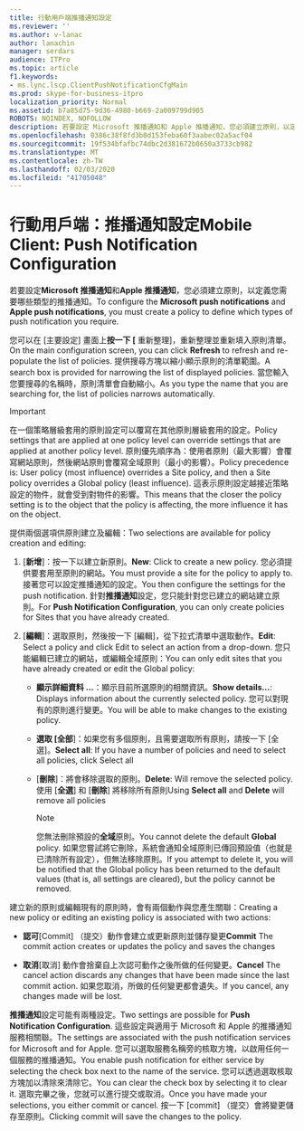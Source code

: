 ```yaml
---
title: 行動用戶端推播通知設定
ms.reviewer: ''
ms.author: v-lanac
author: lanachin
manager: serdars
audience: ITPro
ms.topic: article
f1.keywords:
- ms.lync.lscp.ClientPushNotificationCfgMain
ms.prod: skype-for-business-itpro
localization_priority: Normal
ms.assetid: b7a85d75-9d36-4980-b669-2a009799d905
ROBOTS: NOINDEX, NOFOLLOW
description: 若要設定 Microsoft 推播通知和 Apple 推播通知，您必須建立原則，以定義您需要哪些類型的推播通知。
ms.openlocfilehash: 0386c38f8fd3b0d153feba60f3aabec02a5acf04
ms.sourcegitcommit: 19f534bfafbc74dbc2d381672b0650a3733cb982
ms.translationtype: MT
ms.contentlocale: zh-TW
ms.lasthandoff: 02/03/2020
ms.locfileid: "41705048"
---
```

# <a name="mobile-client-push-notification-configuration"></a><span data-ttu-id="a2fe9-103">行動用戶端：推播通知設定</span><span class="sxs-lookup"><span data-stu-id="a2fe9-103">Mobile Client: Push Notification Configuration</span></span>
 
<span data-ttu-id="a2fe9-104">若要設定**Microsoft 推播通知**和**Apple 推播通知**，您必須建立原則，以定義您需要哪些類型的推播通知。</span><span class="sxs-lookup"><span data-stu-id="a2fe9-104">To configure the **Microsoft push notifications** and **Apple push notifications**, you must create a policy to define which types of push notification you require.</span></span>
  
<span data-ttu-id="a2fe9-105">您可以在 [主要設定] 畫面上**按一下 [** 重新整理]，重新整理並重新填入原則清單。</span><span class="sxs-lookup"><span data-stu-id="a2fe9-105">On the main configuration screen, you can click **Refresh** to refresh and re-populate the list of policies.</span></span> <span data-ttu-id="a2fe9-106">提供搜尋方塊以縮小顯示原則的清單範圍。</span><span class="sxs-lookup"><span data-stu-id="a2fe9-106">A search box is provided for narrowing the list of displayed policies.</span></span> <span data-ttu-id="a2fe9-107">當您輸入您要搜尋的名稱時，原則清單會自動縮小。</span><span class="sxs-lookup"><span data-stu-id="a2fe9-107">As you type the name that you are searching for, the list of policies narrows automatically.</span></span>
  
> [!IMPORTANT]
> <span data-ttu-id="a2fe9-108">在一個策略層級套用的原則設定可以覆寫在其他原則層級套用的設定。</span><span class="sxs-lookup"><span data-stu-id="a2fe9-108">Policy settings that are applied at one policy level can override settings that are applied at another policy level.</span></span> <span data-ttu-id="a2fe9-109">原則優先順序為：使用者原則（最大影響）會覆寫網站原則，然後網站原則會覆寫全域原則（最小的影響）。</span><span class="sxs-lookup"><span data-stu-id="a2fe9-109">Policy precedence is: User policy (most influence) overrides a Site policy, and then a Site policy overrides a Global policy (least influence).</span></span> <span data-ttu-id="a2fe9-110">這表示原則設定越接近策略設定的物件，就會受到對物件的影響。</span><span class="sxs-lookup"><span data-stu-id="a2fe9-110">This means that the closer the policy setting is to the object that the policy is affecting, the more influence it has on the object.</span></span> 
  
<span data-ttu-id="a2fe9-111">提供兩個選項供原則建立及編輯：</span><span class="sxs-lookup"><span data-stu-id="a2fe9-111">Two selections are available for policy creation and editing:</span></span>
  
1. <span data-ttu-id="a2fe9-112">[**新增**]：按一下以建立新原則。</span><span class="sxs-lookup"><span data-stu-id="a2fe9-112">**New**: Click to create a new policy.</span></span> <span data-ttu-id="a2fe9-113">您必須提供要套用至原則的網站。</span><span class="sxs-lookup"><span data-stu-id="a2fe9-113">You must provide a site for the policy to apply to.</span></span> <span data-ttu-id="a2fe9-114">接著您可以設定推播通知的設定。</span><span class="sxs-lookup"><span data-stu-id="a2fe9-114">You then configure the settings for the push notification.</span></span> <span data-ttu-id="a2fe9-115">針對**推播通知**設定，您只能針對您已建立的網站建立原則。</span><span class="sxs-lookup"><span data-stu-id="a2fe9-115">For **Push Notification Configuration**, you can only create policies for Sites that you have already created.</span></span>
    
2. <span data-ttu-id="a2fe9-116">[**編輯**]：選取原則，然後按一下 [編輯]，從下拉式清單中選取動作。</span><span class="sxs-lookup"><span data-stu-id="a2fe9-116">**Edit**: Select a policy and click Edit to select an action from a drop-down.</span></span> <span data-ttu-id="a2fe9-117">您只能編輯已建立的網站，或編輯全域原則：</span><span class="sxs-lookup"><span data-stu-id="a2fe9-117">You can only edit sites that you have already created or edit the Global policy:</span></span>
    
   - <span data-ttu-id="a2fe9-118">**顯示詳細資料 ...**：顯示目前所選原則的相關資訊。</span><span class="sxs-lookup"><span data-stu-id="a2fe9-118">**Show details…**: Displays information about the currently selected policy.</span></span> <span data-ttu-id="a2fe9-119">您可以對現有的原則進行變更。</span><span class="sxs-lookup"><span data-stu-id="a2fe9-119">You will be able to make changes to the existing policy.</span></span>
    
   - <span data-ttu-id="a2fe9-120">**選取 [全部**]：如果您有多個原則，且需要選取所有原則，請按一下 [全選]。</span><span class="sxs-lookup"><span data-stu-id="a2fe9-120">**Select all**: If you have a number of policies and need to select all policies, click Select all</span></span>
    
   - <span data-ttu-id="a2fe9-121">[**刪除**]：將會移除選取的原則。</span><span class="sxs-lookup"><span data-stu-id="a2fe9-121">**Delete**: Will remove the selected policy.</span></span> <span data-ttu-id="a2fe9-122">使用 [**全選**] 和 [**刪除**] 將移除所有原則</span><span class="sxs-lookup"><span data-stu-id="a2fe9-122">Using **Select all** and **Delete** will remove all policies</span></span>
    
     > [!NOTE]
     > <span data-ttu-id="a2fe9-123">您無法刪除預設的**全域**原則。</span><span class="sxs-lookup"><span data-stu-id="a2fe9-123">You cannot delete the default **Global** policy.</span></span> <span data-ttu-id="a2fe9-124">如果您嘗試將它刪除，系統會通知全域原則已傳回預設值（也就是已清除所有設定），但無法移除原則。</span><span class="sxs-lookup"><span data-stu-id="a2fe9-124">If you attempt to delete it, you will be notified that the Global policy has been returned to the default values (that is, all settings are cleared), but the policy cannot be removed.</span></span>
  
<span data-ttu-id="a2fe9-125">建立新的原則或編輯現有的原則時，會有兩個動作與您產生關聯：</span><span class="sxs-lookup"><span data-stu-id="a2fe9-125">Creating a new policy or editing an existing policy is associated with two actions:</span></span>
  
- <span data-ttu-id="a2fe9-126">**認可**[Commit] （提交）動作會建立或更新原則並儲存變更</span><span class="sxs-lookup"><span data-stu-id="a2fe9-126">**Commit** The commit action creates or updates the policy and saves the changes</span></span>
    
- <span data-ttu-id="a2fe9-127">**取消**[取消] 動作會捨棄自上次認可動作之後所做的任何變更。</span><span class="sxs-lookup"><span data-stu-id="a2fe9-127">**Cancel** The cancel action discards any changes that have been made since the last commit action.</span></span> <span data-ttu-id="a2fe9-128">如果您取消，所做的任何變更都會遺失。</span><span class="sxs-lookup"><span data-stu-id="a2fe9-128">If you cancel, any changes made will be lost.</span></span>
    
<span data-ttu-id="a2fe9-129">**推播通知**設定可能有兩種設定。</span><span class="sxs-lookup"><span data-stu-id="a2fe9-129">Two settings are possible for **Push Notification Configuration**.</span></span> <span data-ttu-id="a2fe9-130">這些設定與適用于 Microsoft 和 Apple 的推播通知服務相關聯。</span><span class="sxs-lookup"><span data-stu-id="a2fe9-130">The settings are associated with the push notification services for Microsoft and for Apple.</span></span> <span data-ttu-id="a2fe9-131">您可以選取服務名稱旁的核取方塊，以啟用任何一個服務的推播通知。</span><span class="sxs-lookup"><span data-stu-id="a2fe9-131">You enable push notification for either service by selecting the check box next to the name of the service.</span></span> <span data-ttu-id="a2fe9-132">您可以透過選取核取方塊加以清除來清除它。</span><span class="sxs-lookup"><span data-stu-id="a2fe9-132">You can clear the check box by selecting it to clear it.</span></span> <span data-ttu-id="a2fe9-133">選取完畢之後，您就可以進行提交或取消。</span><span class="sxs-lookup"><span data-stu-id="a2fe9-133">Once you have made your selections, you either commit or cancel.</span></span> <span data-ttu-id="a2fe9-134">按一下 [commit] （提交）會將變更儲存至原則。</span><span class="sxs-lookup"><span data-stu-id="a2fe9-134">Clicking commit will save the changes to the policy.</span></span>
  

